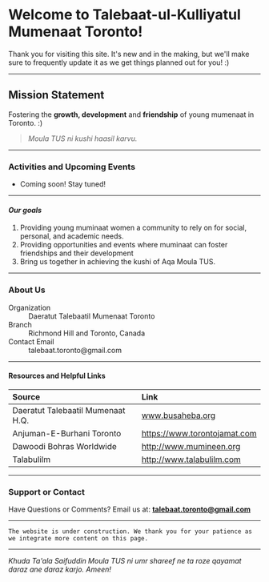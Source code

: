 # Welcome to Talebaat-ul-Kulliyatul Mumenaat Toronto! 

Thank you for visiting this site. It's new and in the making, but we'll make sure to frequently update it as we get things planned out for you! :) 

* * *


## Mission Statement 

Fostering the **growth, development** and **friendship** of young mumenaat in Toronto. :) 

> _Moula TUS ni kushi haasil karvu._ 
 

* * *


### Activities and Upcoming Events

*   Coming soon! Stay tuned! 

* * *


#### _Our goals_

1.  Providing young muminaat women a community to rely on for social, personal, and academic needs.
2.  Providing opportunities and events where muminaat can foster friendships and their development
3.  Bring us together in achieving the kushi of Aqa Moula TUS. 

* * *


### About Us

<dl>
<dt>Organization</dt>
<dd>Daeratut Talebaatil Mumenaat Toronto</dd>
<dt>Branch</dt>
<dd>Richmond Hill and Toronto, Canada</dd>
<dt>Contact Email</dt>
<dd>talebaat.toronto@gmail.com</dd>
</dl>

* * *


#### Resources and Helpful Links 

|              Source               |              Link              |
|:----------------------------------|:-------------------------------|
| Daeratut Talebaatil Mumenaat H.Q. | www.busaheba.org               | 
| Anjuman-E-Burhani Toronto         | https://www.torontojamat.com   |
| Dawoodi Bohras Worldwide          | http://www.mumineen.org        |
| Talabulilm                        | http://www.talabulilm.com      | 


* * *


### Support or Contact

Have Questions or Comments? Email us at: **talebaat.toronto@gmail.com**  

* * *


```
The website is under construction. We thank you for your patience as we integrate more content on this page.
```

* * *


_Khuda Ta'ala Saifuddin Moula TUS ni umr shareef ne ta roze qayamat daraz ane daraz karjo. Ameen!_

